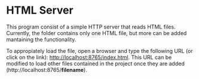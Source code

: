 # HTML Server

This program consist of a simple HTTP server that reads HTML files. Currently, the folder contains only one HTML file, but more can be added mantaining the functionality.

To appropiately load the file, open a browser and type the following URL (or click on the link):
[http://localhost:8765/index.html](http://localhost:8765/index.html). This URL can be modified to load other files contained in the project once they are added (http://localhost:8765/**filename**).
